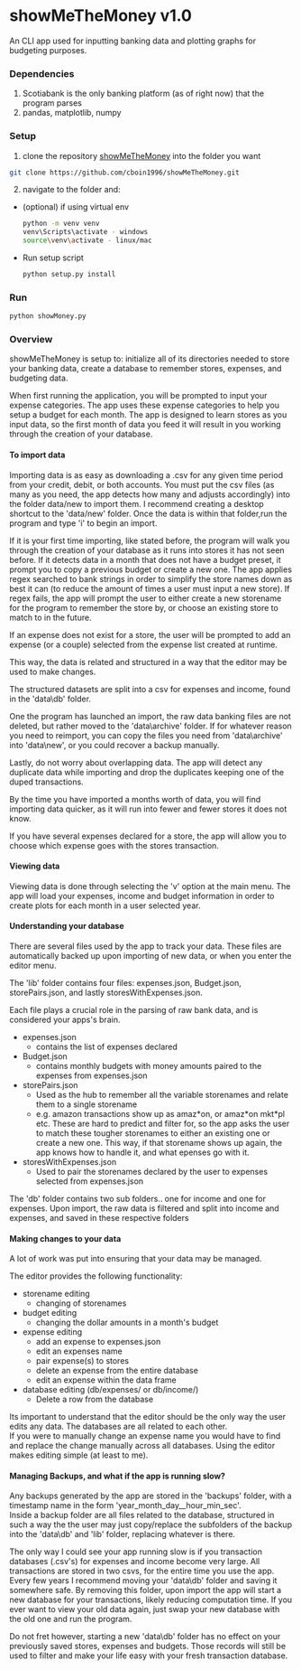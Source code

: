 # showMeTheMoney v1.0
An CLI app used for inputting banking data and plotting graphs for budgeting purposes.

### Dependencies

1. Scotiabank is the only banking platform (as of right now) that the program parses
2. pandas, matplotlib, numpy

### Setup

1. clone the repository [showMeTheMoney](https://github.com/cboin1996/showMeTheMoney.git) into the folder you want
```bash
git clone https://github.com/cboin1996/showMeTheMoney.git
```
2. navigate to the folder and:  
  - (optional) if using virtual env  
    ```bash 
    python -m venv venv
    venv\Scripts\activate - windows
    source\venv\activate - linux/mac
    ```
  - Run setup script
    ```bash 
    python setup.py install
    ```
### Run
```bash
python showMoney.py
```

### Overview
showMeTheMoney is setup to: initialize all of its directories needed to store your banking data, create a database to remember stores, expenses, and budgeting data.

When first running the application, you will be prompted to input your expense categories.  The app uses these expense categories to
help you setup a budget for each month.  The app is designed to learn stores as you input data, so the first month of data you feed it will result in you working through the creation of your database.

#### To import data
Importing data is as easy as downloading a .csv for any given time period from your credit, debit, or both accounts.  You must 
put the csv files (as many as you need, the app detects how many and adjusts accordingly) into the folder data/new to import them. I recommend
creating a desktop shortcut to the 'data/new' folder. Once the data is within that folder,run the program and type 'i' to begin an import.

If it is your first time importing, like stated before, the program will walk you through the creation of your database as it runs into stores it has not seen before.
If it detects data in a month that does not have a budget preset, it prompt you to copy a previous budget or create a new one.
The app applies regex searched to bank strings in order to simplify the store names down as best it can (to reduce the amount of times a user must input a new store).
If regex fails, the app will prompt the user to either create a new storename for the program to remember the store by, or choose an existing store to match to in the future.

If an expense does not exist for a store, the user will be prompted to add an expense (or a couple) selected from the expense list created at runtime.

This way, the data is related and structured in a way that the editor may be used to make changes. 

The structured datasets are split into a csv for expenses and income, found in the 'data\db' folder.

One the program has launched an import, the raw data banking files are not deleted, but rather moved to the 'data\archive' folder.
If for whatever reason you need to reimport, you can copy the files you need from 'data\archive' into 'data\new', or you could recover a backup manually.

Lastly, do not worry about overlapping data.  The app will detect any duplicate data while importing and drop the duplicates keeping one of the duped transactions.

By the time you have imported a months worth of data, you will find importing data quicker, as it will run into fewer and fewer stores it does not know.

If you have several expenses declared for a store, the app will allow you to choose which expense goes with the stores transaction.

#### Viewing data
Viewing data is done through selecting the 'v' option at the main menu.  The app will load your expenses, income and budget information in order
to create plots for each month in a user selected year. 

#### Understanding your database
There are several files used by the app to track your data.  These files are automatically backed up upon importing of new data, or when you
enter the editor menu.  

The 'lib' folder contains four files: expenses.json, Budget.json, storePairs.json, and lastly storesWithExpenses.json.

Each file plays a crucial role in the parsing of raw bank data, and is considered your apps's brain.  

- expenses.json  
  - contains the list of expenses declared  
- Budget.json  
  - contains monthly budgets with money amounts paired to the expenses from expenses.json  
- storePairs.json  
  - Used as the hub to remember all the variable storenames and relate them to a single storename
  - e.g. amazon transactions show up as amaz\*on, or amaz\*on mkt\*pl etc.  These are hard to predict and filter for, so the app asks the user to match these tougher storenames to either an existing one or create a new one.  This way, if that storename shows up again, the app knows how to handle it, and what epenses go with it.  
- storesWithExpenses.json  
  - Used to pair the storenames declared by the user to expenses selected from expenses.json  

The 'db' folder contains two sub folders.. one for income and one for expenses.  Upon import, the raw data is filtered and split into income and expenses, and saved in these respective folders

#### Making changes to your data
A lot of work was put into ensuring that your data may be managed.  

The editor provides the following functionality:  

- storename editing  
  - changing of storenames  
- budget editing  
  - changing the dollar amounts in a month's budget  
- expense editing  
  - add an expense to expenses.json  
  - edit an expenses name  
  - pair expense(s) to stores  
  - delete an expense from the entire database  
  - edit an expense within the data frame  
- database editing (db/expenses/ or db/income/)  
  - Delete a row from the database  

Its important to understand that the editor should be the only way the user edits any data.  The databases are all related to each other.  
If you were to manually change an expense name you would have to find and replace the change manually across all databases.  Using the editor makes editing simple (at least to me).  

#### Managing Backups, and what if the app is running slow?
Any backups generated by the app are stored in the 'backups' folder, with a timestamp name in the form 'year_month_day__hour_min_sec'.   
Inside a backup folder are all files related to the database, structured in such a way the the user may just copy/replace the subfolders of the backup into the 'data\db' and 'lib' folder, replacing whatever is there.

The only way I could see your app running slow is if you transaction databases (.csv's) for expenses and income become very large.  All transactions are stored in two csvs, for the entire time you use the app.  Every few years I recommend moving your 'data\db' folder and saving it somewhere safe.  By removing this folder, upon import the app will start a new database for your transactions, likely reducing computation time.  If you ever want to view your old data again, just swap your new database with the old one and run the program.

Do not fret however, starting a new 'data\db' folder has no effect on your previously saved stores, expenses and budgets. Those records will still be used to filter and make your life easy with your fresh transaction database.  


